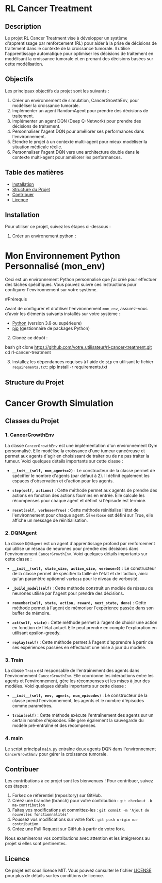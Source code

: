 # RL Cancer Treatment


## Description

Le projet RL Cancer Treatment vise à développer un système d'apprentissage par renforcement (RL) pour aider à la prise de décisions de traitement dans le contexte de la croissance tumorale. Il utilise l'apprentissage automatique pour optimiser les décisions de traitement en modélisant la croissance tumorale et en prenant des décisions basées sur cette modélisation.

## Objectifs

Les principaux objectifs du projet sont les suivants :

1. Créer un environnement de simulation, CancerGrowthEnv, pour modéliser la croissance tumorale.
2. Implémenter un agent RandomAgent pour prendre des décisions de traitement.
3. Implémenter un agent DQN (Deep Q-Network) pour prendre des décisions de traitement.
4. Personnaliser l'agent DQN pour améliorer ses performances dans l'environnement.
5. Étendre le projet à un contexte multi-agent pour mieux modéliser la situation médicale réelle.
6. Personnaliser l'agent DQN vers une architecture double dans le contexte multi-agent pour améliorer les performances.

## Table des matières

- [Installation](#installation)
- [Structure du Projet](#structure-du-projet)
- [Contribuer](#contribuer)
- [Licence](#licence)

## Installation

Pour utiliser ce projet, suivez les étapes ci-dessous :


1. Créer un environement python :
# Mon Environnement Python Personnalisé (mon_env)

Ceci est un environnement Python personnalisé que j'ai créé pour effectuer des tâches spécifiques. Vous pouvez suivre ces instructions pour configurer l'environnement sur votre système.

#Prérequis

Avant de configurer et d'utiliser l'environnement `mon_env`, assurez-vous d'avoir les éléments suivants installés sur votre système :

- [Python](https://www.python.org/downloads/) (version 3.6 ou supérieure)
- [pip](https://pip.pypa.io/en/stable/installing/) (gestionnaire de packages Python)
  
2. Clonez ce dépôt :

bash
git clone https://github.com/votre_utilisateur/rl-cancer-treatment.git
cd rl-cancer-treatment

3. Installez les dépendances requises à l'aide de `pip` en utilisant le fichier `requirements.txt`:
   pip install -r requirements.txt
   
 ## Structure du Projet
 # Cancer Growth Simulation

## Classes du Projet

### 1. CancerGrowthEnv

La classe `CancerGrowthEnv` est une implémentation d'un environnement Gym personnalisé. Elle modélise la croissance d'une tumeur cancéreuse et permet aux agents d'agir en choisissant de traiter ou de ne pas traiter la tumeur. Voici quelques détails importants sur cette classe :

- **`__init__(self, num_agents=2)`** : Le constructeur de la classe permet de spécifier le nombre d'agents (par défaut à 2). Il définit également les espaces d'observation et d'action pour les agents.

- **`step(self, actions)`** : Cette méthode permet aux agents de prendre des actions en fonction des actions fournies en entrée. Elle calcule les récompenses pour chaque agent et définit si l'épisode est terminé.

- **`reset(self, verbose=True)`** : Cette méthode réinitialise l'état de l'environnement pour chaque agent. Si `verbose` est défini sur True, elle affiche un message de réinitialisation.

### 2. DQNAgent

La classe `DQNAgent` est un agent d'apprentissage profond par renforcement qui utilise un réseau de neurones pour prendre des décisions dans l'environnement `CancerGrowthEnv`. Voici quelques détails importants sur cette classe :

- **`__init__(self, state_size, action_size, verbose=0)`** : Le constructeur de la classe permet de spécifier la taille de l'état et de l'action, ainsi qu'un paramètre optionnel `verbose` pour le niveau de verbosité.

- **`_build_model(self)`** : Cette méthode construit un modèle de réseau de neurones utilisé par l'agent pour prendre des décisions.

- **`remember(self, state, action, reward, next_state, done)`** : Cette méthode permet à l'agent de mémoriser l'expérience passée dans son buffer de mémoire.

- **`act(self, state)`** : Cette méthode permet à l'agent de choisir une action en fonction de l'état actuel. Elle peut prendre en compte l'exploration en utilisant epsilon-greedy.

- **`replay(self)`** : Cette méthode permet à l'agent d'apprendre à partir de ses expériences passées en effectuant une mise à jour du modèle.

### 3. Train

La classe `Train` est responsable de l'entraînement des agents dans l'environnement `CancerGrowthEnv`. Elle coordonne les interactions entre les agents et l'environnement, gère les récompenses et les mises à jour des modèles. Voici quelques détails importants sur cette classe :

- **`__init__(self, env, agents, num_episodes)`** : Le constructeur de la classe prend l'environnement, les agents et le nombre d'épisodes comme paramètres.

- **`train(self)`** : Cette méthode exécute l'entraînement des agents sur un certain nombre d'épisodes. Elle gère également la sauvegarde du modèle pré-entraîné et des récompenses.

### 4. main

Le script principal `main.py` entraîne deux agents DQN dans l'environnement `CancerGrowthEnv` pour gérer la croissance tumorale.


## Contribuer

Les contributions à ce projet sont les bienvenues ! Pour contribuer, suivez ces étapes :

1. Forkez ce référentiel (repository) sur GitHub.
2. Créez une branche (branch) pour votre contribution : `git checkout -b ma-contribution`
3. Faites vos modifications et committez-les : `git commit -m 'Ajout de nouvelles fonctionnalités'`
4. Poussez vos modifications sur votre fork : `git push origin ma-contribution`
5. Créez une Pull Request sur GitHub à partir de votre fork.

Nous examinerons vos contributions avec attention et les intégrerons au projet si elles sont pertinentes.


## Licence

Ce projet est sous licence MIT. Vous pouvez consulter le fichier [LICENSE](LICENSE) pour plus de détails sur les conditions de licence.






